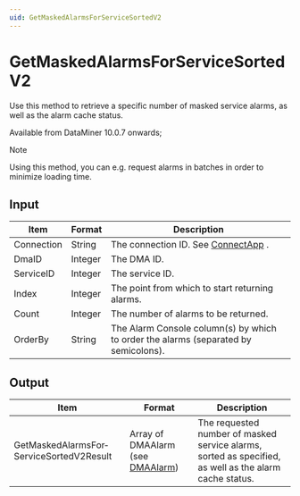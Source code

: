 ```yaml
---
uid: GetMaskedAlarmsForServiceSortedV2
---
```


# GetMaskedAlarmsForServiceSortedV2

Use this method to retrieve a specific number of masked service alarms, as well as the alarm cache status.

Available from DataMiner 10.0.7 onwards;

> [!NOTE]
> Using this method, you can e.g. request alarms in batches in order to minimize loading time.

## Input

| Item       | Format  | Description                                                                         |
|------------|---------|-------------------------------------------------------------------------------------|
| Connection | String  | The connection ID. See [ConnectApp](xref:ConnectApp) .    |
| DmaID      | Integer | The DMA ID.                                                                         |
| ServiceID  | Integer | The service ID.                                                                     |
| Index      | Integer | The point from which to start returning alarms.                                     |
| Count      | Integer | The number of alarms to be returned.                                                |
| OrderBy    | String  | The Alarm Console column(s) by which to order the alarms (separated by semicolons). |

## Output

| Item                                     | Format                                                                   | Description                                                                                            |
|------------------------------------------|--------------------------------------------------------------------------|--------------------------------------------------------------------------------------------------------|
| GetMaskedAlarmsFor­ServiceSortedV2Result | Array of DMAAlarm (see [DMAAlarm](xref:DMAAlarm)) | The requested number of masked service alarms, sorted as specified, as well as the alarm cache status. |

